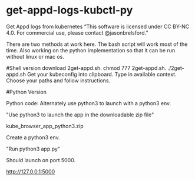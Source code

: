 

# get-appd-logs-kubctl-py
Get Appd logs from kubernetes
“This software is licensed under CC BY-NC 4.0. For commercial use, please contact @jasonbrelsford.”

There are two methods at work here.  The bash script will work most of the time.  Also working on the python implementation so that it can be run without linux or mac os.

#Shell version
download 2get-appd.sh.
chmod 777 2get-appd.sh.
./2get-appd.sh
Get your kubeconfig into clipboard.
Type in available context.
Choose your paths and follow instructions.

#Python Version

Python code:  Alternately use python3 to launch with a python3 env.

"Use python3 to launch the app in the downloadable zip file"

kube_browser_app_python3.zip

Create a python3 env.

"Run python3 app.py"

Should launch on port 5000.

http://127.0.0.1:5000

